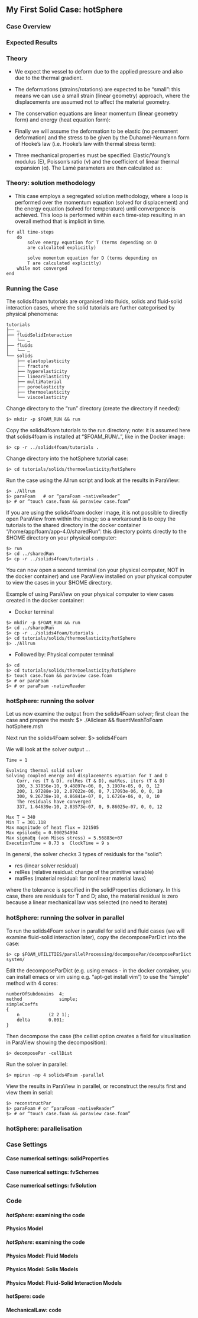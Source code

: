 ## **My First Solid Case**: hotSphere



### Case Overview



### Expected Results



### Theory

- We expect the vessel to deform due to the applied pressure and also due to the thermal gradient.

- The deformations (strains/rotations) are expected to be “small”: this means we can use a small strain (linear geometry) approach, where the displacements are assumed not to affect the material geometry.

- The conservation equations are linear momentum (linear geometry form) and energy (heat equation form):


<!-- Photos of equations-->

- Finally we will assume the deformation to be elastic (no permanent deformation) and the stress to be given by the Duhamel-Neumann form of Hooke’s law (i.e. Hooke’s law with thermal stress term):

<!-- Photos of equations-->

- Three mechanical properties must be specified: Elastic/Young’s modulus (E), Poisson’s ratio (ν) and the coefficient of linear thermal expansion (α). The Lamé parameters are then calculated as:

<!-- Photos of equations-->

### Theory: solution methodology

- This case employs a segregated solution methodology, where a loop is performed over the momentum equation (solved for displacement) and the energy equation (solved for temperature) until convergence is achieved. This loop is performed within each time-step resulting in an overall method that is implicit in time.

```
for all time-steps
    do
        solve energy equation for T (terms depending on D            
        are calculated explicitly)

        solve momentum equation for D (terms depending on 
        T are calculated explicitly)
    while not converged
end
```
### Running the Case

The solids4foam tutorials are organised into fluids, solids and fluid-solid interaction cases, where the solid tutorials are further categorised by physical phenomena:

```
tutorials
├── …
├── fluidSolidInteraction
│   └── …
├── fluids
│   └── …
└── solids
    ├── elastoplasticity
    ├── fracture
    ├── hyperelasticity
    ├── linearElasticity
    ├── multiMaterial
    ├── poroelasticity
    ├── thermoelasticity
    └── viscoelasticity
```

Change directory to the “run” directory (create the directory if needed):
```
$> mkdir -p $FOAM_RUN && run
```

Copy the solids4foam tutorials to the run directory; note: it is assumed here that solids4foam is installed at “$FOAM_RUN/..”, like in the Docker image:
```
$> cp -r ../solids4foam/tutorials .
```

Change directory into the hotSphere tutorial case:
```
$> cd tutorials/solids/thermoelasticity/hotSphere
```

Run the case using the Allrun script and look at the results in ParaView:
```
$> ./Allrun
$> paraFoam   # or “paraFoam -nativeReader”
$> # or “touch case.foam && paraview case.foam”
```
If you are using the solids4foam docker image, it is not possible to directly open ParaView from within the image; so a workaround is to copy the tutorials to the shared directory in the docker container “/home/app/foam/app-4.0/sharedRun”: this directory points directly to the $HOME directory on your physical computer:
```
$> run
$> cd ../sharedRun
$> cp -r ../solids4foam/tutorials .
```

You can now open a second terminal (on your physical computer, NOT in the docker container) and use ParaView installed on your physical computer to view the cases in your $HOME directory.

Example of using ParaView on your physical computer to view cases created in the docker container:

- Docker terminal
```
$> mkdir -p $FOAM_RUN && run
$> cd ../sharedRun
$> cp -r ../solids4foam/tutorials .
$> cd tutorials/solids/thermoelasticity/hotSphere
$> ./Allrun
```
- Followed by: Physical computer terminal
```
$> cd
$> cd tutorials/solids/thermoelasticity/hotSphere
$> touch case.foam && paraview case.foam
$> # or paraFoam
$> # or paraFoam -nativeReader
```

<!-- Pictures of paraview -->



### **hotSphere**: running the solver

Let us now examine the output from the solids4Foam solver; first clean the case and prepare the mesh:
$> ./Allclean && fluentMeshToFoam hotSphere.msh

Next run the solids4Foam solver:
$> solids4Foam


We will look at the solver output …
```
Time = 1

Evolving thermal solid solver
Solving coupled energy and displacements equation for T and D
    Corr, res (T & D), relRes (T & D), matRes, iters (T & D)
    100, 3.37856e-10, 9.48897e-06, 0, 3.1907e-05, 0, 0, 12
    200, 1.97288e-10, 2.07022e-06, 0, 7.17093e-06, 0, 0, 10
    300, 9.26738e-10, 4.86841e-07, 0, 1.6726e-06, 0, 0, 10
    The residuals have converged
    337, 1.64639e-10, 2.83573e-07, 0, 9.86025e-07, 0, 0, 12

Max T = 340
Min T = 301.118
Max magnitude of heat flux = 321505
Max epsilonEq = 0.000254994
Max sigmaEq (von Mises stress) = 5.56883e+07
ExecutionTime = 8.73 s  ClockTime = 9 s
```

In general, the solver checks 3 types of residuals for the “solid”:
- res (linear solver residual)
- relRes (relative residual: change of the primitive variable)
- matRes (material residual: for nonlinear material laws)

where the tolerance is specified in the solidProperties dictionary. In this case, there are residuals for T and D;  also, the material residual is zero because a linear mechanical law was selected (no need to iterate)

### **hotSphere**: running the solver in parallel

To run the solids4Foam solver in parallel for solid and fluid cases (we will examine fluid-solid interaction later), copy the decomposeParDict into the case:
```
$> cp $FOAM_UTILITIES/parallelProcessing/decomposePar/decomposeParDict system/
```

Edit the decomposeParDict (e.g. using emacs - in the docker container, you can install emacs or vim using e.g. “apt-get install vim”) to use the “simple” method with 4 cores:
```
numberOfSubdomains  4;
method              simple;
simpleCoeffs
{
    n           (2 2 1);
    delta       0.001;
}
```

Then decompose the case (the cellist option creates a field for visualisation in ParaView showing the decomposition):
```
$> decomposePar -cellDist
```

Run the solver in parallel:
```
$> mpirun -np 4 solids4Foam -parallel
```

View the results in ParaView in parallel, or reconstruct the results first and view them in serial:
```
$> reconstructPar
$> paraFoam # or “paraFoam -nativeReader”
$> # or “touch case.foam && paraview case.foam”
```
### **hotSphere**: parallelisation

<!--images-->

### Case Settings

#### Case numerical settings: solidProperties
#### Case numerical settings: fvSchemes
#### Case numerical settings: fvSolution


### Code

#### *hotSphere*: **examining the code**

#### Physics Model

#### *hotSphere*: **examining the code**

#### Physics Model: Fluid Models

#### Physics Model: Solis Models
#### Physics Model: Fluid-Solid Interaction Models

#### hotSpere: code

#### MechanicalLaw: code
